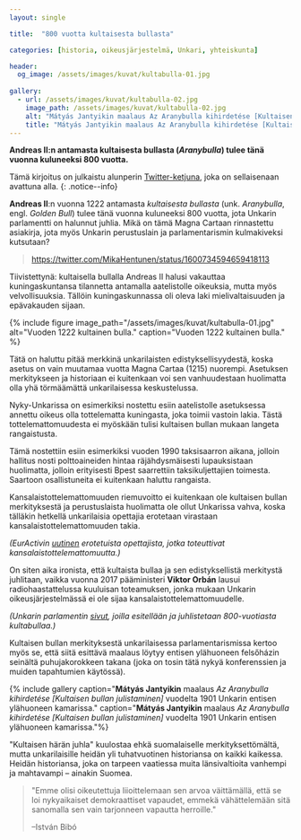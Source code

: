 ```yaml
---
layout: single

title:  "800 vuotta kultaisesta bullasta"

categories: [historia, oikeusjärjestelmä, Unkari, yhteiskunta]

header:
  og_image: /assets/images/kuvat/kultabulla-01.jpg
  
gallery:
  - url: /assets/images/kuvat/kultabulla-02.jpg
    image_path: /assets/images/kuvat/kultabulla-02.jpg
    alt: "Mátyás Jantyikin maalaus Az Aranybulla kihirdetése [Kultaisen bullan julistaminen] vuodelta 1901 Unkarin entisen ylähuoneen kamarissa.*"
    title: "Mátyás Jantyikin maalaus Az Aranybulla kihirdetése [Kultaisen bullan julistaminen] vuodelta 1901 Unkarin entisen ylähuoneen kamarissa."
---
```


**Andreas II:n antamasta kultaisesta bullasta (*Aranybulla*) tulee tänä vuonna kuluneeksi 800 vuotta.**

Tämä kirjoitus on julkaistu alunperin [Twitter-ketjuna](https://twitter.com/JMKoskinen/status/1600804688634384384), joka on sellaisenaan avattuna alla.
{: .notice--info}

**Andreas II**:n vuonna 1222 antamasta *kultaisesta bullasta* (unk. *Aranybulla*, engl. *Golden Bull*) tulee tänä vuonna kuluneeksi 800 vuotta, jota Unkarin parlamentti on halunnut juhlia. Mikä on tämä Magna Cartaan rinnastettu asiakirja, jota myös Unkarin perustuslain ja parlamentarismin kulmakiveksi kutsutaan?

<blockquote class="twitter-tweet" data-conversation="none" data-align="center" data-dnt="true"><a href="https://twitter.com/MikaHentunen/status/1600734594659418113">https://twitter.com/MikaHentunen/status/1600734594659418113</a></blockquote><script async src="https://platform.twitter.com/widgets.js" charset="utf-8"></script>
 
Tiivistettynä: kultaisella bullalla Andreas II halusi vakauttaa kuningaskuntansa tilannetta antamalla aatelistolle oikeuksia, mutta myös velvollisuuksia. Tällöin kuningaskunnassa oli oleva laki mielivaltaisuuden ja epävakauden sijaan. 

{% include figure image_path="/assets/images/kuvat/kultabulla-01.jpg" alt="Vuoden 1222 kultainen bulla." caption="Vuoden 1222 kultainen bulla." %}

Tätä on haluttu pitää merkkinä unkarilaisten edistyksellisyydestä, koska asetus on vain muutamaa vuotta Magna Cartaa (1215) nuorempi. Asetuksen merkitykseen ja historiaan ei kuitenkaan voi sen vanhuudestaan huolimatta olla yhä törmäämättä unkarilaisessa keskustelussa.

Nyky-Unkarissa on esimerkiksi nostettu esiin aatelistolle asetuksessa annettu oikeus olla tottelematta kuningasta, joka toimii vastoin lakia. Tästä tottelemattomuudesta ei myöskään tulisi kultaisen bullan mukaan langeta rangaistusta.

Tämä nostettiin esiin esimerkiksi vuoden 1990 taksisaarron aikana, jolloin hallitus nosti polttoaineiden hintaa räjähdysmäisesti lupauksistaan huolimatta, jolloin erityisesti Bpest saarrettiin taksikuljettajien toimesta. Saartoon osallistuneita ei kuitenkaan haluttu rangaista.

Kansalaistottelemattomuuden riemuvoitto ei kuitenkaan ole kultaisen bullan merkityksestä ja perustuslaista huolimatta ole ollut Unkarissa vahva, koska tälläkin hetkellä unkarilaisia opettajia erotetaan virastaan kansalaistottelemattomuuden takia.

*(EurActivin [uutinen](https://www.euractiv.com/section/politics/news/teachers-in-hungary-strike-after-colleagues-fired-for-civil-disobedience/) erotetuista opettajista, jotka toteuttivat kansalaistottelemattomuutta.)*

On siten aika ironista, että kultaista bullaa ja sen edistyksellistä merkitystä juhlitaan, vaikka vuonna 2017 pääministeri **Viktor Orbán** lausui radiohaastattelussa kuuluisan toteamuksen, jonka mukaan Unkarin oikeusjärjestelmässä ei ole sijaa kansalaistottelemattomuudelle.

*(Unkarin parlamentin [sivut](https://aranybulla800.parlament.hu/), joilla esitellään ja juhlistetaan 800-vuotiasta kultabullaa.)*

Kultaisen bullan merkityksestä unkarilaisessa parlamentarismissa kertoo myös se, että siitä esittävä maalaus löytyy entisen ylähuoneen felsőházin seinältä puhujakorokkeen takana (joka on tosin tätä nykyä konferenssien ja muiden tapahtumien käytössä).

{% include gallery caption="**Mátyás Jantyikin** maalaus *Az Aranybulla kihirdetése [Kultaisen bullan julistaminen]* vuodelta 1901 Unkarin entisen ylähuoneen kamarissa." caption="**Mátyás Jantyikin** maalaus *Az Aranybulla kihirdetése [Kultaisen bullan julistaminen]* vuodelta 1901 Unkarin entisen ylähuoneen kamarissa."%}

"Kultaisen härän juhla" kuulostaa ehkä suomalaiselle merkityksettömältä, mutta unkarilaisille heidän yli tuhatvuotinen historiansa on kaikki kaikessa. Heidän historiansa, joka on tarpeen vaatiessa muita länsivaltioita vanhempi ja mahtavampi – ainakin Suomea.
 
>"Emme olisi oikeutettuja liioittelemaan sen arvoa väittämällä, että se loi nykyaikaiset demokraattiset vapaudet, emmekä vähättelemään sitä sanomalla sen vain tarjonneen vapautta herroille."
>
>–István Bibó 